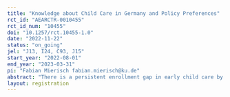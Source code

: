```yaml
---
title: "Knowledge about Child Care in Germany and Policy Preferences"
rct_id: "AEARCTR-0010455"
rct_id_num: "10455"
doi: "10.1257/rct.10455-1.0"
date: "2022-11-22"
status: "on_going"
jel: "J13, I24, C93, J15"
start_year: "2022-08-01"
end_year: "2023-03-31"
pi: "Fabian Mierisch fabian.mierisch@ku.de"
abstract: "There is a persistent enrollment gap in early child care by migration background in Germany. This raises the question why policy interventions to mitigate this gap are not implemented. By means of a representative Germany-wide survey and randomized survey experiments, we investigate the causal effect of information about the early child care system on participants’ support for various policies that aim at closing the enrollment gap between migrants and natives."
layout: registration
---
```


